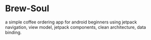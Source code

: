 # Brew-Soul
a simple coffee ordering app for android beginners using jetpack navigation, view model, jetpack components, clean architecture, data binding.
